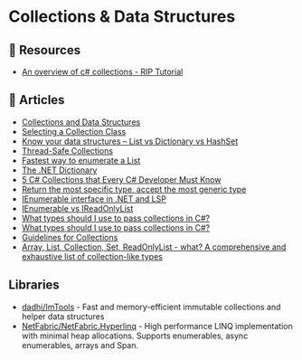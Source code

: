 # Collections & Data Structures

## 📘 Resources
- [An overview of c# collections - RIP Tutorial](https://riptutorial.com/csharp/topic/2344/an-overview-of-csharp-collections)

## 📕 Articles
- [Collections and Data Structures](https://docs.microsoft.com/en-us/dotnet/standard/collections/)
- [Selecting a Collection Class](https://docs.microsoft.com/en-us/dotnet/standard/collections/selecting-a-collection-class)
- [Know your data structures – List vs Dictionary vs HashSet](https://www.davidguida.net/know-your-data-structures-list-vs-dictionary-vs-hashset/)
- [Thread-Safe Collections](https://docs.microsoft.com/en-us/dotnet/standard/collections/thread-safe/)
- [Fastest way to enumerate a List<T>](https://www.meziantou.net/fastest-way-to-enumerate-a-list-t.htm)
- [The .NET Dictionary](https://www.red-gate.com/simple-talk/blogs/the-net-dictionary/)
- [5 C# Collections that Every C# Developer Must Know](https://programmingwithmosh.com/net/csharp-collections/)
- [Return the most specific type, accept the most generic type](https://enterprisecraftsmanship.com/posts/return-the-most-specific-type/)
- [IEnumerable interface in .NET and LSP](https://enterprisecraftsmanship.com/posts/ienumerable-interface-in-net-and-lsp/)
- [IEnumerable vs IReadOnlyList](https://enterprisecraftsmanship.com/posts/ienumerable-vs-ireadonlylist/)
- [What types should I use to pass collections in C#?](https://markheath.net/post/passing-collections-csharp)
- [What types should I use to pass collections in C#?](https://markheath.net/post/passing-collections-csharp)
- [Guidelines for Collections](https://docs.microsoft.com/en-us/dotnet/standard/design-guidelines/guidelines-for-collections)
- [Array, List, Collection, Set, ReadOnlyList - what? A comprehensive and exhaustive list of collection-like types](https://steven-giesel.com/blogPost/f11aadf5-5a55-4742-b046-28dddd0b3ebf)
## Libraries
- [dadhi/ImTools](https://github.com/dadhi/ImTools) - Fast and memory-efficient immutable collections and helper data structures
- [NetFabric/NetFabric.Hyperlinq](https://github.com/NetFabric/NetFabric.Hyperlinq) - High performance LINQ implementation with minimal heap allocations. Supports enumerables, async enumerables, arrays and Span<T>.